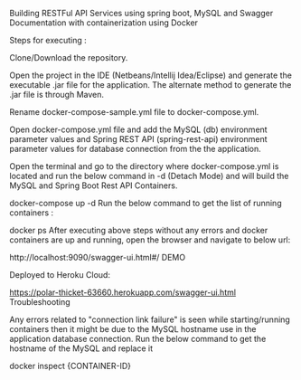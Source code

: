 Building RESTFul API Services using spring boot, MySQL and Swagger Documentation with containerization using Docker

Steps for executing :

Clone/Download the repository.

Open the project in the IDE (Netbeans/Intellij Idea/Eclipse) and generate the executable .jar file for the application. The alternate method to generate the .jar file is through Maven.

Rename docker-compose-sample.yml file to docker-compose.yml.

Open docker-compose.yml file and add the MySQL (db) environment parameter values and Spring REST API (spring-rest-api) environment parameter values for database connection from the the application.

Open the terminal and go to the directory where docker-compose.yml is located and run the below command in -d (Detach Mode) and will build the MySQL and Spring Boot Rest API Containers.

docker-compose up -d
Run the below command to get the list of running containers :

docker ps
After executing above steps without any errors and docker containers are up and running, open the browser and navigate to below url:

http://localhost:9090/swagger-ui.html#/
DEMO

Deployed to Heroku Cloud:

https://polar-thicket-63660.herokuapp.com/swagger-ui.html
Troubleshooting

Any errors related to "connection link failure" is seen while starting/running containers then it might be due to the MySQL hostname use in the application database connection. Run the below command to get the hostname of the MySQL and replace it

docker inspect {CONTAINER-ID}
